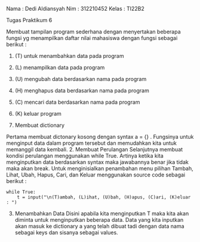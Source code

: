 Nama      : Dedi Aldiansyah
Nim       : 312210452
Kelas     : TI22B2

Tugas Praktikum 6

Membuat tampilan program sederhana dengan menyertakan beberapa fungsi yg menampilkan daftar nilai mahasiswa dengan fungsi sebagai berikut :

1. (T) untuk menambahkan data pada program
2. (L) menampilkan data pada program
3. (U) mengubah data berdasarkan nama pada program 
4. (H) menghapus data berdasarkan nama pada program
5. (C) mencari data berdasarkan nama pada program
6. (K) keluar program

1. Membuat dictionary

  Pertama membuat dictonary kosong dengan syntax a = {} . Fungsinya untuk menginput data dalam program tersebut dan memudahkan kita untuk memanggil data kembali.
2. Membuat Perulangan
Selanjutnya membuat kondisi perulangan menggunakan while True. Artinya ketika kita menginputkan data berdasarkan syntax maka jawabannya benar jika tidak maka akan break. Untuk menginisialkan penambahan menu pilihan Tambah, Lihat, Ubah, Hapus, Cari, dan Keluar menggunakan source code sebagai berikut :

```
while True:
    t = input("\n(T)ambah, (L)ihat, (U)bah, (H)apus, (C)ari, (K)eluar : ")
```

3. Menambahkan Data
Disini apabila kita menginputkan T maka kita akan diminta untuk menginputkan beberapa data. Data yang kita inputkan akan masuk ke dictionary a yang telah dibuat tadi dengan data nama sebagai keys dan sisanya sebagai values.
